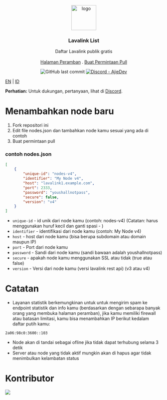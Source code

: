 <div align="center">
<a href="https://free.lavalink.rf.gd/list">
  <img src="https://cdn-cf.ajieblogs.eu.org/img/1727676032086.png" alt="logo" width="80"/>
</a>
<h3 align="center">
Lavalink List
</h3>
<p align="center">
    Daftar Lavalink publik gratis 
    <br />
    <br />
    <a href="https://free.lavalink.rf.gd/list">Halaman Peramban</a>
    .
    <a href="https://github.com/AjieDev/lavalink-list/pulls">Buat Permintaan Pull</a>
  </p>
</div>

<div align="center"> <img alt="GitHub last commit" src="https://img.shields.io/github/last-commit/AjieDev/lavalink-list?style=for-the-badge"> <a href="https://dsc.gg/ajidevserver"><img alt="Discord - AjieDev" src="https://img.shields.io/discord/993867537337024565?label=Discord&logo=discord&style=for-the-badge"></a></div>

[EN](README.md) | [ID](docs/README_id-ID.md)

**Perhatian:** Untuk dukungan, pertanyaan, lihat di [Discord](https://dsc.gg/ajidevserver).



# Menambahkan node baru
1. Fork repositori ini
2. Edit file nodes.json dan tambahkan node kamu sesuai yang ada di contoh
3. Buat permintaan pull

### contoh nodes.json
```json
[
    {
        "unique-id": "nodes-v4",
        "identifier": "My Node v4", 
        "host": "lavalink1.example.com",
        "port": 2333, 
        "password": "youshallnotpass",
        "secure": false,
        "version": "v4"
    }
]

```
- `unique-id` - id unik dari node kamu (contoh: nodes-v4) (Catatan: harus menggunakan huruf kecil dan ganti spasi - )
- `identifier` - identifikasi dari node kamu (contoh: My Node v4)
- `host` - host dari node kamu (bisa berupa subdomain atau domain maupun IP)
- `port` - Port dari node kamu
- `password` - Sandi dari node kamu (sandi bawaan adalah youshallnotpass)
- `secure` - apakah node kamu menggunakan SSL atau tidak (true atau false)
- `version` - Versi dari node kamu (versi lavalink rest api) (v3 atau v4)

# Catatan

- Layanan statistik berkemungkinan untuk untuk mengirim spam ke endpoint statistik dan info kamu (berdasarkan dengan sebarapa banyak orang yang membuka halaman peramban), jika kamu memiliki firewall atau batasan limitasi, kamu bisa menambahkan IP berikut kedalam daftar putih kamu:

```
2a06:98c0:3600::103
```

- Node akan di tandai sebagai ofline jika tidak dapat terhubung selama 3 detik
- Server atau node yang tidak aktif mungkin akan di hapus agar tidak menimbulkan kelambatan status 

# Kontributor

<a href="https://github.com/AjieDev/lavalink-list/graphs/contributors">
  <img src="https://contributors-img.web.app/image?repo=AjieDev/lavalink-list" />
</a>
